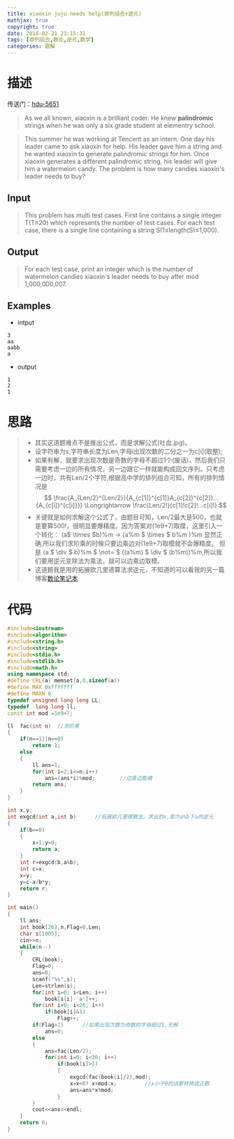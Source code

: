 ```yaml
---
title: xiaoxin juju needs help(排列组合+逆元)
mathjax: true
copyright: true
date: 2018-02-21 23:15:31
tags: [排列组合,数论,逆元,数学]
categories: 题解
---
```

# 描述
传送门：[hdu-5651](http://acm.hdu.edu.cn/showproblem.php?pid=5651)

>As we all known, xiaoxin is a brilliant coder. He knew **palindromic** strings when he was only a six grade student at elementry school.

>This summer he was working at Tencent as an intern. One day his leader came to ask xiaoxin for help. His leader gave him a string and he wanted xiaoxin to generate palindromic strings for him. Once xiaoxin generates a different palindromic string, his leader will give him a watermelon candy. The problem is how many candies xiaoxin's leader needs to buy?

<!--more-->
## Input
>This problem has multi test cases. First line contains a single integer T(T≤20) which represents the number of test cases.
For each test case, there is a single line containing a string S(1≤length(S)≤1,000).

## Output
>For each test case, print an integer which is the number of watermelon candies xiaoxin's leader needs to buy after mod 1,000,000,007.

## Examples
* intput
```
3
aa
aabb
a
```
* output
```
1
2
1
```

# 思路
>* 其实这道题难点不是推出公式，而是求解公式(吐血.jpg)。
>* 设字符串为s,字符串长度为Len,字母i出现次数的二分之一为c[i]\(取整);
>* 如果有解，就要求出现次数是奇数的字母不超过1个(废话)，然后我们只需要考虑一边的所有情况，另一边跟它一样就能构成回文序列。只考虑一边时，共有Len/2个字符,根据高中学的排列组合可知，所有的排列情况是
>$$ \frac{A_{Len/2}^{Len/2}}{A_{c[1]}^{c[1]}A_{c[2]}^{c[2]}...{A_{c[i]}^{c[i]}}} \Longrightarrow \frac{Len/2!}{c[1]!c[2]!...c[i]!} $$
>* 关键就是如何求解这个公式了，由题目可知，Len/2最大是500，也就是要算500!，很明显要爆精度。因为答案对(1e9+7)取摸，这里引入一个转化：
>(a$ \times $b)%m $\rightarrow$ (a%m $ \times $ b%m )%m  显然正确,所以我们求阶乘的时候只要边乘边对(1e9+7)取模就不会爆精度。
>但是 (a $ \div $ b)%m $ \not= $ ((a%m) $ \div $ (b%m))%m,所以我们要用逆元变除法为乘法，就可以边乘边取模。
>* 这道题我是用的拓展欧几里德算法求逆元，不知道的可以看我的另一篇博客[数论笔记本](http://x-armin.com/数论笔记本/)


# 代码
```c++
#include<iostream>
#include<algorithm>
#include<string.h>
#include<string>
#include<stdio.h>
#include<stdlib.h>
#include<math.h>
using namespace std;
#define CRL(a) memset(a,0,sizeof(a))
#define MAX 0xfffffff
#define MAXN 6
typedef unsigned long long LL;
typedef  long long ll;
const int mod =1e9+7;

ll  fac(int n)	//求阶乘 
{
	if(n==1||n==0)
		return 1;
	else
	{
		ll ans=1;
		for(int i=2;i<=n;i++)
            ans=(ans*i)%mod;		//边乘边取模 
        return ans;
	}
}

int x,y;
int exgcd(int a,int b)		//拓展欧几里德算法，求出的x,即为a%b下a的逆元 
{
    if(b==0)
    {
        x=1;y=0;
        return a;
    }
    int r=exgcd(b,a%b);
    int c=x;
    x=y;
    y=c-a/b*y;
    return r;
}

int main()
{
    ll ans;
    int book[26],n,Flag=0,Len;
    char s[1005];
    cin>>n;
    while(n--)
    {
        CRL(book);
        Flag=0;
        ans=0;
        scanf("%s",s);
        Len=strlen(s);
        for(int i=0; i<Len; i++)
            book[s[i]-'a']++;
        for(int i=0; i<26; i++)
            if(book[i]&1)
                Flag++;
        if(Flag>1)		//如果出现次数为奇数的字母超过1,无解 
            ans=0;
        else
        {
            ans=fac(Len/2);
            for(int i=0; i<26; i++)
                if(book[i]>1)
                {
                    exgcd(fac(book[i]/2),mod);
                    x=x<0? x+mod:x;			//x小于0的话要转换成正数 
                    ans=ans*x%mod;
                }
        }
        cout<<ans<<endl;
    }
    return 0;
}
```
